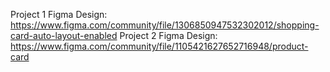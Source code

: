 Project 1 Figma Design: https://www.figma.com/community/file/1306850947532302012/shopping-card-auto-layout-enabled
Project 2 Figma Design: https://www.figma.com/community/file/1105421627652716948/product-card
